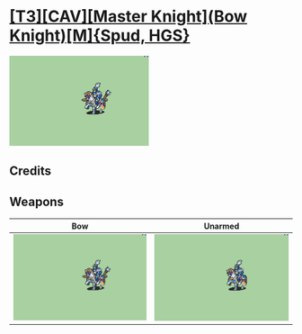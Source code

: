 # [\[T3\]\[CAV\]\[Master Knight\]\(Bow Knight\)\[M\]{Spud, HGS}](./)

<img src="./5.%20Bow/Bow_000.png" alt="[T3][CAV][Master Knight](Bow Knight)[M]{Spud, HGS} standing" />

## Credits



## Weapons


|Bow |Unarmed |
|  :---: | :---: |
| <img alt="Bow animation" src="./5.%20Bow/Bow.gif" /> | <img alt="Unarmed animation" src="./8.%20Unarmed/Unarmed.gif" /> |

